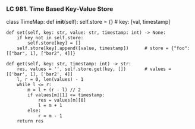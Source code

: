 ### LC 981. Time Based Key-Value Store
class TimeMap:
    def __init__(self):
        self.store = {} # key: [val, timestamp]

    def set(self, key: str, value: str, timestamp: int) -> None:
        if key not in self.store:
            self.store[key] = []
        self.store[key].append([value, timestamp])      # store = {"foo": [["bar", 1], ["bar2", 4]]}

    def get(self, key: str, timestamp: int) -> str:
        res, values = '', self.store.get(key, [])       # values = [['bar', 1], ['bar2', 4]]
        l, r = 0, len(values) - 1
        while l <= r:
            m = l + (r - l) // 2
            if values[m][1] <= timestamp:
                res = values[m][0]
                l = m + 1
            else:
                r = m - 1
        return res